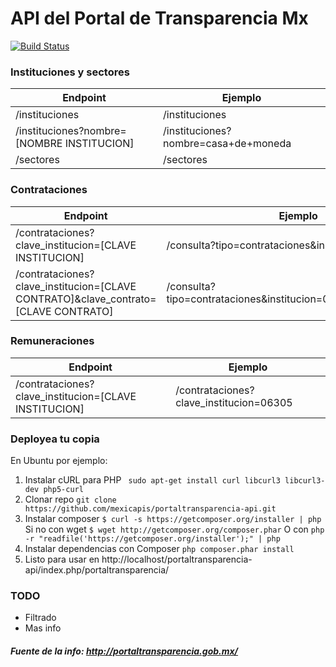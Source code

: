 API del Portal de Transparencia Mx
================
[![Build Status](https://travis-ci.org/mexicapis/portaltransparencia-api.svg)](https://travis-ci.org/mexicapis/portaltransparencia-api)

### Instituciones y sectores

| Endpoint                                   | Ejemplo                              |
| ------------------------------------------ | ------------------------------------ |
| /instituciones                             | /instituciones                       |
| /instituciones?nombre=[NOMBRE INSTITUCION] | /instituciones?nombre=casa+de+moneda |
| /sectores                                  | /sectores                            |

### Contrataciones

| Endpoint                                                                           | Ejemplo                                                       |
| ---------------------------------------------------------------------------------- | ------------------------------------------------------------- |
| /contrataciones?clave_institucion=[CLAVE INSTITUCION]                              | /consulta?tipo=contrataciones&institucion=06305               |
| /contrataciones?clave_institucion=[CLAVE CONTRATO]&clave_contrato=[CLAVE CONTRATO] | /consulta?tipo=contrataciones&institucion=06305&contrato=1/12 |

### Remuneraciones

| Endpoint                                                    | Ejemplo                                 |
| ----------------------------------------------------------- | --------------------------------------- |
| /contrataciones?clave_institucion=[CLAVE INSTITUCION]       | /contrataciones?clave_institucion=06305 |

### Deployea tu copia

En Ubuntu por ejemplo:

1. Instalar cURL para PHP 
``` sudo apt-get install curl libcurl3 libcurl3-dev php5-curl```
2. Clonar repo
```git clone https://github.com/mexicapis/portaltransparencia-api.git ```
3. Instalar composer
``` $ curl -s https://getcomposer.org/installer | php ```
Si no con wget
``` $ wget http://getcomposer.org/composer.phar ```
O con
```php -r "readfile('https://getcomposer.org/installer');" | php ```
4. Instalar dependencias con Composer
```php composer.phar install```
5. Listo para usar en http://localhost/portaltransparencia-api/index.php/portaltransparencia/

### TODO

 - Filtrado
 - Mas info

##### Fuente de la info: http://portaltransparencia.gob.mx/